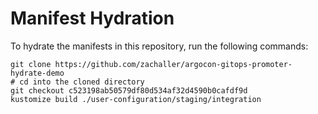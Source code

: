 # Manifest Hydration

To hydrate the manifests in this repository, run the following commands:

```shell
git clone https://github.com/zachaller/argocon-gitops-promoter-hydrate-demo
# cd into the cloned directory
git checkout c523198ab50579df80d534af32d4590b0cafdf9d
kustomize build ./user-configuration/staging/integration
```

